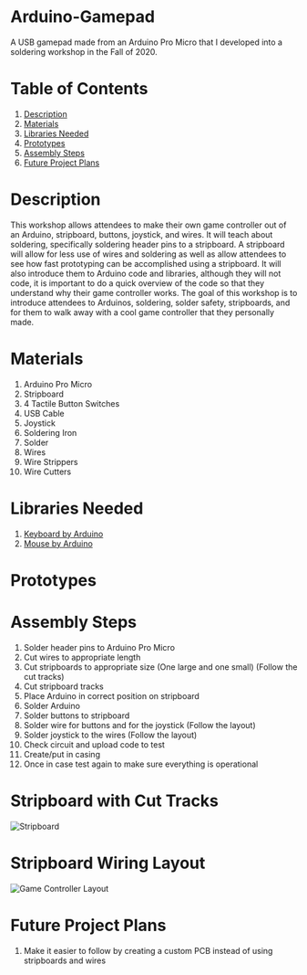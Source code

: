 # Arduino-Gamepad
A USB gamepad made from an Arduino Pro Micro that I developed into a soldering workshop in the Fall of 2020.

# Table of Contents
1. [Description](#description)
2. [Materials](#materials)
3. [Libraries Needed](#libraries-needed)
4. [Prototypes](#prototypes)
5. [Assembly Steps](#assembly-steps)
6. [Future Project Plans](#future-project-plans)

# Description
This workshop allows attendees to make their own game controller out of an Arduino, stripboard, buttons, joystick, and wires. It will teach about soldering, specifically soldering header pins to a stripboard. A stripboard will allow for less use of wires and soldering as well as allow attendees to see how fast prototyping can be accomplished using a stripboard. It will also introduce them to Arduino code and libraries, although they will not code, it is important to do a quick overview of the code so that they understand why their game controller works. The goal of this workshop is to introduce attendees to Arduinos, soldering, solder safety, stripboards, and for them to walk away with a cool game controller that they personally made. 

# Materials
1. Arduino Pro Micro
2. Stripboard
3. 4 Tactile Button Switches
4. USB Cable
5. Joystick
6. Soldering Iron
7. Solder
8. Wires
9. Wire Strippers
10. Wire Cutters


# Libraries Needed
1. [Keyboard by Arduino](https://www.arduino.cc/reference/en/libraries/keyboard/)
2. [Mouse by Arduino](https://www.arduino.cc/reference/en/libraries/mouse/)

# Prototypes

# Assembly Steps
1. Solder header pins to Arduino Pro Micro
2. Cut wires to appropriate length
3. Cut stripboards to appropriate size (One large and one small) (Follow the cut tracks)
4. Cut stripboard tracks
5. Place Arduino in correct position on stripboard
6. Solder Arduino
7. Solder buttons to stripboard
8. Solder wire for buttons and for the joystick (Follow the layout)
9. Solder joystick to the wires (Follow the layout)
10. Check circuit and upload code to test
11. Create/put in casing
12. Once in case test again to make sure everything is operational

# Stripboard with Cut Tracks
![Stripboard](https://user-images.githubusercontent.com/71469786/125147300-5fe0a080-e0f8-11eb-9801-de5f59a1aa76.png)

# Stripboard Wiring Layout
![Game Controller Layout](https://user-images.githubusercontent.com/71469786/125147362-9b7b6a80-e0f8-11eb-933a-b0fce96b284a.png)

# Future Project Plans
1. Make it easier to follow by creating a custom PCB instead of using stripboards and wires
